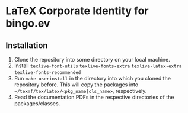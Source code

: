 LaTeX Corporate Identity for bingo.ev
=====================================

Installation
------------

1. Clone the repository into some directory on your local machine.
2. Install `texlive-font-utils` `texlive-fonts-extra` `texlive-latex-extra` `texlive-fonts-recommended`
3. Run `make userinstall` in the directory into which you cloned the repository before.
	This will copy the packages into `~/texmf/tex/latex/<pkg_name|cls_name>`, respectively.
4. Read the documentation PDFs in the respective directories of the packages/classes.
